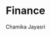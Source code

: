 ---
is_programmatic_layout_7: true
draft: false
title: "Finance"
snippet: "Finance"
image:
  src: /images/pseo/finance.jpg
  alt: "Critical process management, project template, project management, team collaboration, productivity, task management"
publishDate: 2024-12-30
category: ""
author: "Chamika Jayasri"
tags:
  - "Teamplates"
  - "ProjectManagement"
  - "Team"
  - "Collaboration"
useCase: "Critical process management"
labels: ["Capital Expenses","Balance Sheets","Travel Expenses","Equipment Costs","Income Tax","Personnel Costs","Sales Tax","Audit in Progress","Income Statements"]
phases: ["Identify Alternative Actions","Implementation of Action Plan","Review","Develop Financial Goals"]
tasks: ["Budget Planning","Financial Reporting","Vendor and Supplier Management","Invoice Management","Expense Approval Workflow","Tax Planning and Compliance","Budget Monitoring","Expense Tracking" ]
description: "The “Finance” project template is a strategic tool meticulously designed to guide businesses and financial professionals in managing critical financial processes. It provides a structured approach to financial planning, decision-making, and review, making it valuable across various industries."
related: ["design-&-creative","financial-planning","nonprofit","marketing"]
---